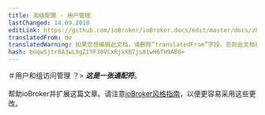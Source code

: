 ```yaml
---
title: 高级配置 - 用户管理
lastChanged: 14.09.2018
editLink: https://github.com/ioBroker/ioBroker.docs/edit/master/docs/zh-cn/config/userrights.md
translatedFrom: de
translatedWarning: 如果您想编辑此文档，请删除“translatedFrom”字段，否则此文档将再次自动翻译
hash: bUqwSjtr6A3wLXgZIYF30VCxRjxXB7js81wH6fH9AB8=
---
```

＃用户和组访问管理
？&gt; ***这是一张通配符***。 <br><br>帮助ioBroker并扩展这篇文章。请注意[ioBroker风格指南](community/styleguidedoc)，以便更容易采用这些更改。